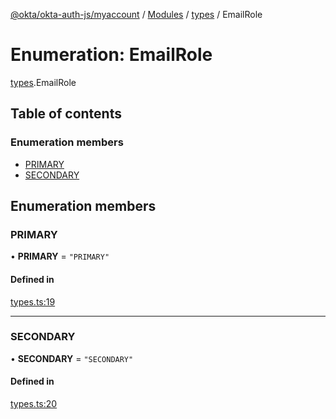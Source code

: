 [@okta/okta-auth-js/myaccount](../README.md) / [Modules](../modules.md) / [types](../modules/types.md) / EmailRole

# Enumeration: EmailRole

[types](../modules/types.md).EmailRole

## Table of contents

### Enumeration members

- [PRIMARY](types.EmailRole.md#primary)
- [SECONDARY](types.EmailRole.md#secondary)

## Enumeration members

### PRIMARY

• **PRIMARY** = `"PRIMARY"`

#### Defined in

[types.ts:19](https://github.com/okta/okta-auth-js/blob/master/lib/myaccount/types.ts#L19)

___

### SECONDARY

• **SECONDARY** = `"SECONDARY"`

#### Defined in

[types.ts:20](https://github.com/okta/okta-auth-js/blob/master/lib/myaccount/types.ts#L20)
